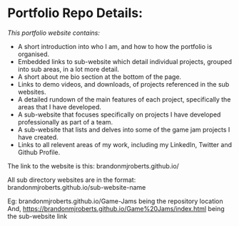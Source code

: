 # Portfolio Repo Details:

_This portfolio website contains:_
- A short introduction into who I am, and how to how the portfolio is organised.
- Embedded links to sub-website which detail individual projects, grouped into sub areas, in a lot more detail.
- A short about me bio section at the bottom of the page.
- Links to demo videos, and downloads, of projects referenced in the sub websites.
- A detailed rundown of the main features of each project, specifically the areas that I have developed.
- A sub-website that focuses specifically on projects I have developed professionally as part of a team.
- A sub-website that lists and delves into some of the game jam projects I have created.
- Links to all relevent areas of my work, including my LinkedIn, Twitter and Github Profile.

The link to the website is this: brandonmjroberts.github.io/

All sub directory websites are in the format: brandonmjroberts.github.io/sub-website-name 

Eg: brandonmjroberts.github.io/Game-Jams being the repository location 
And, https://brandonmjroberts.github.io/Game%20Jams/index.html being the sub-website link

